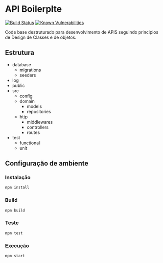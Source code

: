 # API Boilerplte
[![Build Status](https://travis-ci.org/gustavobeavis/apibasenode.svg?branch=master)](https://travis-ci.org/gustavobeavis/apibasenode)
[![Known Vulnerabilities](https://snyk.io/test/github/gustavobeavis/apibasenode/badge.svg?targetFile=package.json)](https://snyk.io/test/github/gustavobeavis/apibasenode?targetFile=package.json)

Code base destruturado para desenvolvimento de APIS seguindo principios de Design de Classes e de objetos.

## Estrutura

- database
    - migrations
    - seeders
- log
- public
- src
    - config
    - domain
        - models
        - repositories
    -  http
        - middlewares
        - controllers
        - routes
- test
    - functional
    - unit


## Configuração de ambiente

### Instalação

```bash
npm install
```

### Build

```bash
npm build
```

### Teste

```bash
npm test
```

### Execução

```bash
npm start
```
